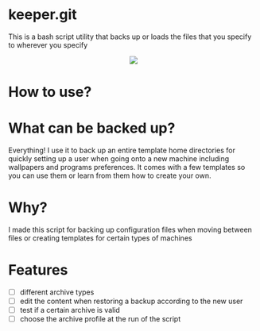 # keeper.git
This is a bash script utility that backs up or loads
the files that you specify to wherever you specify

<p align="center">
  <img src="https://img.shields.io/github/repo-size/nonomain/keeper?style=for-the-badge">
</p>

# How to use?

# What can be backed up?
Everything! I use it to back up an entire template home
directories for quickly setting up a user when going onto a new machine
including wallpapers and programs preferences.
It comes with a few templates so you can use them or learn
from them how to create your own.

# Why?
I made this script for backing up configuration files
when moving between files or creating templates for certain
types of machines

# Features
- [ ] different archive types
- [ ] edit the content when restoring a backup according to the new user
- [ ] test if a certain archive is valid
- [ ] choose the archive profile at the run of the script
